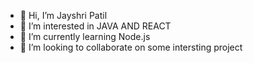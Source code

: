- 👋 Hi, I’m Jayshri Patil
- 👀 I’m interested in JAVA AND REACT 
- 🌱 I’m currently learning Node.js
- 💞️ I’m looking to collaborate on some intersting project

<!---
jayshri-developer/jayshri-developer is a ✨ special ✨ repository because its `README.md` (this file) appears on your GitHub profile.
You can click the Preview link to take a look at your changes.
--->
